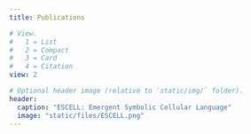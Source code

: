 ```yaml
---
title: Publications

# View.
#   1 = List
#   2 = Compact
#   3 = Card
#   4 = Citation
view: 2

# Optional header image (relative to `static/img/` folder).
header:
  caption: "ESCELL: Emergent Symbolic Cellular Language"
  image: "static/files/ESCELL.png"
---
```


